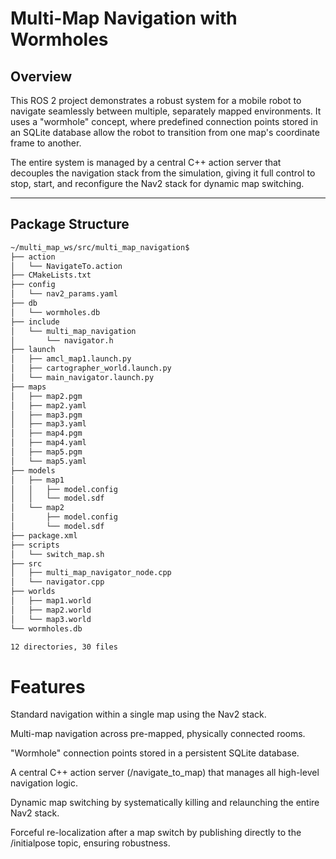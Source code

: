 # Multi-Map Navigation with Wormholes # 

## Overview

This ROS 2 project demonstrates a robust system for a mobile robot to navigate seamlessly between multiple,
separately mapped environments. It uses a "wormhole" concept, where predefined connection points stored in an
SQLite database allow the robot to transition from one map's coordinate frame to another.

The entire system is managed by a central C++ action server that decouples the navigation stack from the 
simulation, giving it full control to stop, start, and reconfigure the Nav2 stack for dynamic map switching.

---
## Package Structure
```bash
~/multi_map_ws/src/multi_map_navigation$
├── action
│   └── NavigateTo.action
├── CMakeLists.txt
├── config
│   └── nav2_params.yaml
├── db
│   └── wormholes.db
├── include
│   └── multi_map_navigation
│       └── navigator.h
├── launch
│   ├── amcl_map1.launch.py
│   ├── cartographer_world.launch.py
│   └── main_navigator.launch.py
├── maps
│   ├── map2.pgm
│   ├── map2.yaml
│   ├── map3.pgm
│   ├── map3.yaml
│   ├── map4.pgm
│   ├── map4.yaml
│   ├── map5.pgm
│   └── map5.yaml
├── models
│   ├── map1
│   │   ├── model.config
│   │   └── model.sdf
│   └── map2
│       ├── model.config
│       └── model.sdf
├── package.xml
├── scripts
│   └── switch_map.sh
├── src
│   ├── multi_map_navigator_node.cpp
│   └── navigator.cpp
├── worlds
│   ├── map1.world
│   ├── map2.world
│   └── map3.world
└── wormholes.db

12 directories, 30 files
```
# Features
Standard navigation within a single map using the Nav2 stack.

Multi-map navigation across pre-mapped, physically connected rooms.

"Wormhole" connection points stored in a persistent SQLite database.

A central C++ action server (/navigate_to_map) that manages all high-level navigation logic.

Dynamic map switching by systematically killing and relaunching the entire Nav2 stack.

Forceful re-localization after a map switch by publishing directly to the /initialpose topic, ensuring robustness.


